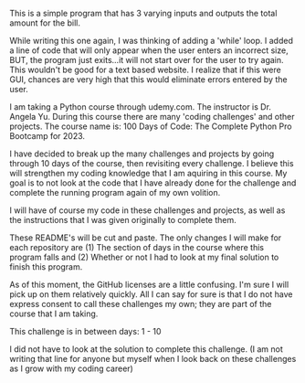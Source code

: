 This is a simple program that has 3 varying inputs and outputs the total amount for the bill.

While writing this one again, I was thinking of adding a 'while' loop. I added a line of code that will only appear when the user enters an incorrect size, BUT, the program just exits...it will not start over for the user to try again. This wouldn't be good for a text based website. I realize that if this were GUI, chances are very high that this would eliminate errors entered by the user.

I am taking a Python course through udemy.com. The instructor is Dr. Angela Yu. During this course there are many 'coding challenges' and other projects. The course name is: 100 Days of Code: The Complete Python Pro Bootcamp for 2023. 

I have decided to break up the many challenges and projects by going through 10 days of the course, then revisiting every challenge. I believe this will strengthen my coding knowledge that I am aquiring in this course. My goal is to not look at the code that I have already done for the challenge and complete the running program again of my own volition.

I will have of course my code in these challenges and projects, as well as the instructions that I was given originally to complete them.

These README's will be cut and paste. The only changes I will make for each repository are (1) The section of days in the course where this program falls and (2) Whether or not I had to look at my final solution to finish this program.

As of this moment, the GitHub licenses are a little confusing. I'm sure I will pick up on them relatively quickly. All I can say for sure is that I do not have express consent to call these challenges my own; they are part of the course that I am taking.

This challenge is in between days: 1 - 10

I did not have to look at the solution to complete this challenge.
(I am not writing that line for anyone but myself when I look back on these challenges as I grow with my coding career)
